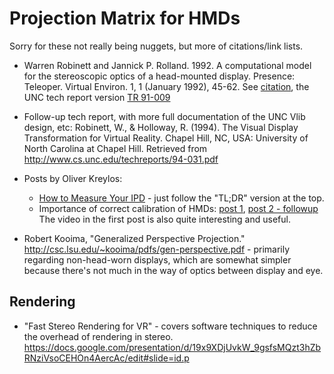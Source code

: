 # Projection Matrix for HMDs

Sorry for these not really being nuggets, but more of citations/link lists.

- Warren Robinett and Jannick P. Rolland. 1992. A computational model for the stereoscopic optics of a head-mounted display. Presence: Teleoper. Virtual Environ. 1, 1 (January 1992), 45-62. See [citation](http://dl.acm.org/citation.cfm?id=128951), the UNC tech report version [TR 91-009](http://www.cs.unc.edu/techreports/91-009.pdf)

- Follow-up tech report, with more full documentation of the UNC Vlib design, etc: Robinett, W., & Holloway, R. (1994). The Visual Display Transformation for Virtual Reality. Chapel Hill, NC, USA: University of North Carolina at Chapel Hill. Retrieved from http://www.cs.unc.edu/techreports/94-031.pdf

- Posts by Oliver Kreylos:
  - [How to Measure Your IPD](http://doc-ok.org/?p=898) - just follow the "TL;DR" version at the top.
  - Importance of correct calibration of HMDs: [post 1](http://doc-ok.org/?p=756), [post 2 - followup](http://doc-ok.org/?p=764) The video in the first post is also quite interesting and useful.

- Robert Kooima, "Generalized Perspective Projection." <http://csc.lsu.edu/~kooima/pdfs/gen-perspective.pdf> - primarily regarding non-head-worn displays, which are somewhat simpler because there's not much in the way of optics between display and eye.

## Rendering
- "Fast Stereo Rendering for VR" - covers software techniques to reduce the overhead of rendering in stereo. <https://docs.google.com/presentation/d/19x9XDjUvkW_9gsfsMQzt3hZbRNziVsoCEHOn4AercAc/edit#slide=id.p>